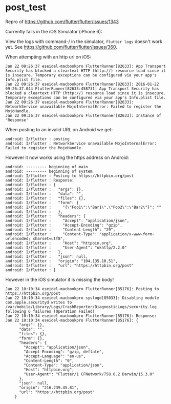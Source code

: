 # post_test

Repro of https://github.com/flutter/flutter/issues/1343

Currently fails in the iOS Simulator (iPhone 6):

View the logs with command-/ in the simulator, `flutter logs` doesn't work yet. See https://github.com/flutter/flutter/issues/360.

When attempting with an http url on iOS:

```
Jan 22 09:26:37 eseidel-macbookpro FlutterRunner[82633]: App Transport Security has blocked a cleartext HTTP (http://) resource load since it is insecure. Temporary exceptions can be configured via your app's Info.plist file.
Jan 22 09:26:37 eseidel-macbookpro FlutterRunner[82633]: 2016-01-22 09:26:37.044 FlutterRunner[82633:458731] App Transport Security has blocked a cleartext HTTP (http://) resource load since it is insecure. Temporary exceptions can be configured via your app's Info.plist file.
Jan 22 09:26:37 eseidel-macbookpro FlutterRunner[82633]: NetworkService unavailable MojoInternalError: Failed to register the MojoHandle.
Jan 22 09:26:37 eseidel-macbookpro FlutterRunner[82633]: Instance of 'Response'
```

When posting to an invalid URL on Android we get:

```
android: I/flutter : posting
android: I/flutter : NetworkService unavailable MojoInternalError: Failed to register the MojoHandle.
```

However it now works using the https address on Android:

```
android: --------- beginning of main
android: --------- beginning of system
android: I/flutter : Posting to https://httpbin.org/post
android: I/flutter : Response:
android: I/flutter : {
android: I/flutter :   "args": {},
android: I/flutter :   "data": "",
android: I/flutter :   "files": {},
android: I/flutter :   "form": {
android: I/flutter :     "{\"Foo1\":\"Bar1\",\"Foo2\":\"Bar2\"}": ""
android: I/flutter :   },
android: I/flutter :   "headers": {
android: I/flutter :     "Accept": "application/json",
android: I/flutter :     "Accept-Encoding": "gzip",
android: I/flutter :     "Content-Length": "29",
android: I/flutter :     "Content-Type": "application/x-www-form-urlencoded; charset=utf8",
android: I/flutter :     "Host": "httpbin.org",
android: I/flutter :     "User-Agent": "okhttp/2.2.0"
android: I/flutter :   },
android: I/flutter :   "json": null,
android: I/flutter :   "origin": "104.135.10.51",
android: I/flutter :   "url": "https://httpbin.org/post"
android: I/flutter : }
```

However in the iOS simulator it is missing the body!

```
Jan 22 10:10:34 eseidel-macbookpro FlutterRunner[85176]: Posting to https://httpbin.org/post
Jan 22 10:10:34 eseidel-macbookpro syslogd[85033]: Disabling module com.apple.securityd writes to /var/mobile/Library/Logs/CrashReporter/DiagnosticLogs/security.log following 6 failures (Operation Failed)
Jan 22 10:10:34 eseidel-macbookpro FlutterRunner[85176]: Response:
Jan 22 10:10:34 eseidel-macbookpro FlutterRunner[85176]: {
	  "args": {},
	  "data": "",
	  "files": {},
	  "form": {},
	  "headers": {
	    "Accept": "application/json",
	    "Accept-Encoding": "gzip, deflate",
	    "Accept-Language": "en-us",
	    "Content-Length": "0",
	    "Content-Type": "application/json",
	    "Host": "httpbin.org",
	    "User-Agent": "Flutter/1 CFNetwork/758.0.2 Darwin/15.3.0"
	  },
	  "json": null,
	  "origin": "216.239.45.81",
	  "url": "https://httpbin.org/post"
	}
```
